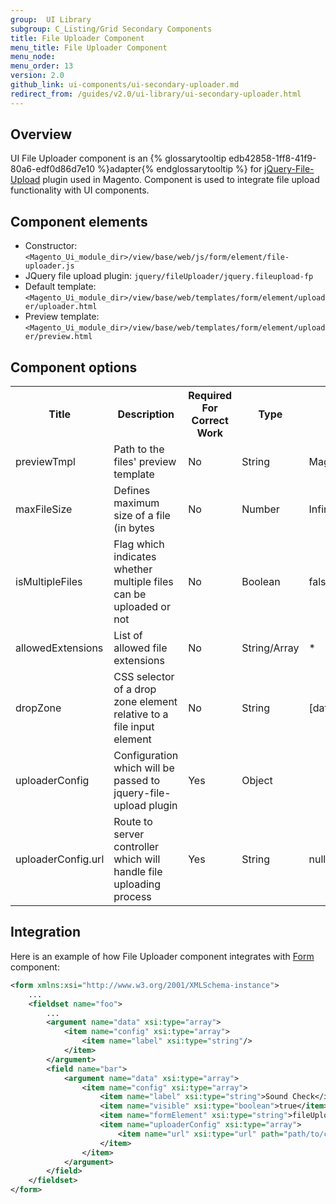 ```yaml
---
group:  UI Library
subgroup: C_Listing/Grid Secondary Components
title: File Uploader Component
menu_title: File Uploader Component
menu_node:
menu_order: 13
version: 2.0
github_link: ui-components/ui-secondary-uploader.md
redirect_from: /guides/v2.0/ui-library/ui-secondary-uploader.html
---
```


<h2 id="filter">Overview</h2>

UI File Uploader component is an {% glossarytooltip edb42858-1ff8-41f9-80a6-edf0d86d7e10 %}adapter{% endglossarytooltip %} for <a href="https://github.com/blueimp/jQuery-File-Upload/wiki">jQuery-File-Upload</a> plugin used in Magento. Component is used to integrate file upload functionality with UI components.

<h2 id="elements">Component elements</h2>

* Constructor: `<Magento_Ui_module_dir>/view/base/web/js/form/element/file-uploader.js`
* JQuery file upload plugin: `jquery/fileUploader/jquery.fileupload-fp`
* Default template: `<Magento_Ui_module_dir>/view/base/web/templates/form/element/uploader/uploader.html`
* Preview template: `<Magento_Ui_module_dir>/view/base/web/templates/form/element/uploader/preview.html`

<h2 id="structure">Component options</h2>

<table>
<tbody>
<tr>
    <th>Title</th>
    <th>Description</th>
    <th>Required For Correct Work</th>
    <th>Type</th>
    <th>Default Value</th>
</tr>
<tr>
    <td>previewTmpl</td>
    <td>Path to the files' preview template</td>
    <td>No</td>
    <td>String</td>
    <td>Magento_Ui_module_dir/view/base/web/templates/form/element/uploader/preview.html</td>
</tr>
<tr>
    <td>maxFileSize</td>
    <td>Defines maximum size of a file (in bytes</td>
    <td>No</td>
    <td>Number</td>
    <td>Infinite</td>
</tr>
<tr>
    <td>isMultipleFiles</td>
    <td>Flag which indicates whether multiple files can be uploaded or not</td>
    <td>No</td>
    <td>Boolean</td>
    <td>false</td>
</tr>
<tr>
    <td>allowedExtensions</td>
    <td>List of allowed file extensions</td>
    <td>No</td>
    <td>String/Array</td>
    <td>*</td>
</tr>
<tr>
    <td>dropZone</td>
    <td>CSS selector of a drop zone element relative to a file input element</td>
    <td>No</td>
    <td>String</td>
    <td>[data-role=drop-zone]</td>
</tr>
<tr>
    <td>uploaderConfig</td>
    <td>Configuration which will be passed to jquery-file-upload plugin</td>
    <td>Yes</td>
    <td>Object</td>
    <td></td>
</tr>
<tr>
    <td>uploaderConfig.url</td>
    <td>Route to server controller which will handle file uploading process</td>
    <td>Yes</td>
    <td>String</td>
    <td>null</td>
</tr>
</tbody>
</table>

<h2 id="example">Integration</h2>

Here is an example of how File Uploader component integrates with <a href="{{ page.baseurl }}/ui-components/ui-form.html">Form</a> component:

```xml
<form xmlns:xsi="http://www.w3.org/2001/XMLSchema-instance">
    ...
    <fieldset name="foo">
        ...
        <argument name="data" xsi:type="array">
            <item name="config" xsi:type="array">
                <item name="label" xsi:type="string"/>
            </item>
        </argument>
        <field name="bar">
            <argument name="data" xsi:type="array">
                <item name="config" xsi:type="array">
                    <item name="label" xsi:type="string">Sound Check</item>
                    <item name="visible" xsi:type="boolean">true</item>
                    <item name="formElement" xsi:type="string">fileUploader</item>
                    <item name="uploaderConfig" xsi:type="array">
                        <item name="url" xsi:type="url" path="path/to/controller"/>
                    </item>
                </item>
            </argument>
        </field>
    </fieldset>
</form>
```

